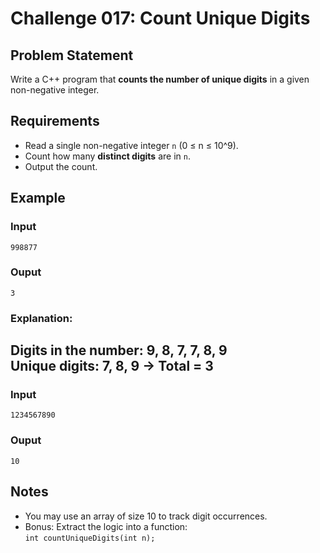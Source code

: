 # Challenge 017: Count Unique Digits

## Problem Statement

Write a C++ program that **counts the number of unique digits** in a given non-negative integer.

## Requirements

- Read a single non-negative integer `n` (0 ≤ n ≤ 10^9).
- Count how many **distinct digits** are in `n`.
- Output the count.

## Example

### Input
```
998877
```
### Ouput
```
3
```

### Explanation:
Digits in the number: 9, 8, 7, 7, 8, 9  
Unique digits: 7, 8, 9 → Total = 3
---
### Input
```
1234567890
```
### Ouput
```
10
```

## Notes

- You may use an array of size 10 to track digit occurrences.
- Bonus: Extract the logic into a function:  
  `int countUniqueDigits(int n);`

